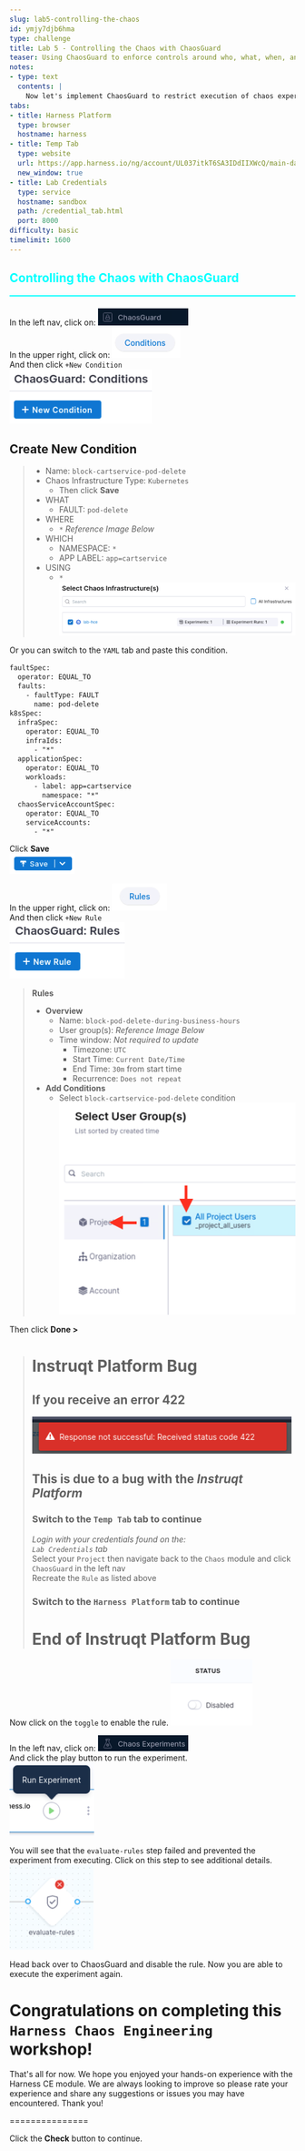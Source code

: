 ```yaml
---
slug: lab5-controlling-the-chaos
id: ymjy7djb6hma
type: challenge
title: Lab 5 - Controlling the Chaos with ChaosGuard
teaser: Using ChaosGuard to enforce controls around who, what, when, and where chaos experiments are allowed
notes:
- type: text
  contents: |
    Now let's implement ChaosGuard to restrict execution of chaos experiments.
tabs:
- title: Harness Platform
  type: browser
  hostname: harness
- title: Temp Tab
  type: website
  url: https://app.harness.io/ng/account/UL037itkT6SA3IDdIIXWcQ/main-dashboard
  new_window: true
- title: Lab Credentials
  type: service
  hostname: sandbox
  path: /credential_tab.html
  port: 8000
difficulty: basic
timelimit: 1600
---
```


<style type="text/css" rel="stylesheet">
hr.cyan { background-color: cyan; color: cyan; height: 2px; margin-bottom: -10px; }
h2.cyan { color: cyan; }
</style><h2 class="cyan">Controlling the Chaos with ChaosGuard</h2>
<hr class="cyan">
<br>

In the left nav, click on: ![ce_nav_chaosguard.png](https://raw.githubusercontent.com/harness-community/field-workshops/main/se-workshop-ce/assets/images/ce_nav_chaosguard.png) <br>
In the upper right, click on: ![ce_chaosguard_conditions.png](https://raw.githubusercontent.com/harness-community/field-workshops/main/se-workshop-ce/assets/images/ce_chaosguard_conditions.png) <br>
And then click ```+New Condition``` <br>
![ce_new_condition.png](https://raw.githubusercontent.com/harness-community/field-workshops/main/se-workshop-ce/assets/images/ce_new_condition.png) <br>

## Create New Condition
> - Name: ```block-cartservice-pod-delete```
> - Chaos Infrastructure Type: ```Kubernetes```
>   - Then click **Save**
> - WHAT
>   - FAULT: `pod-delete`
> - WHERE
>   - `*`  *Reference Image Below*
> - WHICH
>   - NAMESPACE: `*`
>   - APP LABEL: `app=cartservice`
> - USING
>   - `*`
> ![ce_chaosguard_select_infra.png](https://raw.githubusercontent.com/harness-community/field-workshops/main/se-workshop-ce/assets/images/ce_chaosguard_select_infra.png) <br>

Or you can switch to the `YAML` tab and paste this condition.
```
faultSpec:
  operator: EQUAL_TO
  faults:
    - faultType: FAULT
      name: pod-delete
k8sSpec:
  infraSpec:
    operator: EQUAL_TO
    infraIds:
      - "*"
  applicationSpec:
    operator: EQUAL_TO
    workloads:
      - label: app=cartservice
        namespace: "*"
  chaosServiceAccountSpec:
    operator: EQUAL_TO
    serviceAccounts:
      - "*"
```

Click **Save** <br>
![ce_save.png](https://raw.githubusercontent.com/harness-community/field-workshops/main/se-workshop-ce/assets/images/ce_save.png) <br>

In the upper right, click on: ![ce_chaosguard_rules.png](https://raw.githubusercontent.com/harness-community/field-workshops/main/se-workshop-ce/assets/images/ce_chaosguard_rules.png) <br>
And then click ```+New Rule``` <br>
![ce_new_rule.png](https://raw.githubusercontent.com/harness-community/field-workshops/main/se-workshop-ce/assets/images/ce_new_rule.png) <br>


> **Rules**
> - **Overview**
>   - Name: ```block-pod-delete-during-business-hours```
>   - User group(s): *Reference Image Below*
>   - Time window: *Not required to update*
>     - Timezone: ```UTC```
>     - Start Time: ```Current Date/Time```
>     - End Time: ```30m``` from start time
>     - Recurrence: ```Does not repeat```
> - **Add Conditions**
>   - Select `block-cartservice-pod-delete` condition
> ![ce_chaosguard_select_group.png](https://raw.githubusercontent.com/harness-community/field-workshops/main/se-workshop-ce/assets/images/ce_chaosguard_select_group.png) <br>

Then click **Done >** <br>

> # Instruqt Platform Bug
> ## If you receive an error **422**
> ![ce_chaosguard_error_422.png](https://raw.githubusercontent.com/harness-community/field-workshops/main/se-workshop-ce/assets/images/ce_chaosguard_error_422.png) <br>
> ## This is due to a bug with the *Instruqt Platform*
> ### Switch to the ```Temp Tab``` tab to continue
> *Login with your credentials found on the: <br>
>  `Lab Credentials` tab* <br>
> Select your `Project` then navigate back to the `Chaos` module and click `ChaosGuard` in the left nav <br>
> Recreate the `Rule` as listed above
> ### Switch to the ```Harness Platform``` tab to continue
> # End of Instruqt Platform Bug


Now click on the `toggle` to enable the rule.
![ce_chaosguard_rule_disabled.png](https://raw.githubusercontent.com/harness-community/field-workshops/main/se-workshop-ce/assets/images/ce_chaosguard_rule_disabled.png) <br>

In the left nav, click on: ![ce_nav_experiments.png](https://raw.githubusercontent.com/harness-community/field-workshops/main/se-workshop-ce/assets/images/ce_nav_experiments.png) <br>
And click the play button to run the experiment. <br>
![ce_experiment_play_button.png](https://raw.githubusercontent.com/harness-community/field-workshops/main/se-workshop-ce/assets/images/ce_experiment_play_button.png) <br>

You will see that the `evaluate-rules` step failed and prevented the experiment from executing. Click on this step to see additional details.
![ce_chaosguard_evaluate_rules.png](https://raw.githubusercontent.com/harness-community/field-workshops/main/se-workshop-ce/assets/images/ce_chaosguard_evaluate_rules.png) <br>

Head back over to ChaosGuard and disable the rule. Now you are able to execute the experiment again. <br>

# Congratulations on completing this `Harness Chaos Engineering` workshop!
That's all for now. We hope you enjoyed your hands-on experience with the Harness CE module. We are always looking to improve so please rate your experience and share any suggestions or issues you may have encountered. Thank you!

===============

Click the **Check** button to continue.
